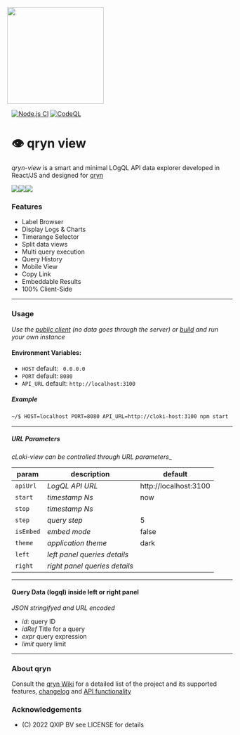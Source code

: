 <img src='https://user-images.githubusercontent.com/1423657/173144443-fc7ba783-d5bf-47f9-bf59-707693da5ed1.png' style="margin-left:-10px" width=220>

[![Node.js CI](https://github.com/metrico/cloki-view/actions/workflows/npm_build_test.yml/badge.svg)](https://github.com/metrico/cloki-view/actions/workflows/npm_build_test.yml)
[![CodeQL](https://github.com/metrico/cloki-view/actions/workflows/codeql-scanner.yml/badge.svg)](https://github.com/metrico/cloki-view/actions/workflows/codeql-scanner.yml)


# :eye: qryn view

*qryn-view* is a smart and minimal LOgQL API data explorer developed in React/JS and designed for [qryn](https://cloki.org)

<img src="https://user-images.githubusercontent.com/1423657/152640509-82d7704a-4e9a-4a2b-9b7e-1819984c7581.png"/><img src="https://user-images.githubusercontent.com/1423657/155608224-8654694b-b999-4781-994a-5a87e39dfddf.png" /><img src="https://user-images.githubusercontent.com/1423657/182931606-4bffa314-1aef-4712-8229-716e43e4efc3.png" />


### Features
- Label Browser
- Display Logs & Charts
- Timerange Selector
- Split data views
- Multi query execution
- Query History
- Mobile View
- Copy Link
- Embeddable Results
- 100% Client-Side

------------
### Usage

_Use the [public client](https://view.cloki.org) _(no data goes through the server)_ or [build](BUILD.md) and run your own instance_

#### Environment Variables:

- ``HOST`` default: `` 0.0.0.0``
- ``PORT`` default: ``8080``
- ``API_URL`` default: ``http://localhost:3100``

##### Example 
```bash
~/$ HOST=localhost PORT=8080 API_URL=http://cloki-host:3100 npm start
```
------------
##### URL Parameters
_cLoki-view can be controlled through URL parameters__

| param | description | default |
|-------|-------------|---------|
| `apiUrl` | _LogQL API URL_ | http://localhost:3100 |
| `start`   | _timestamp Ns_  | now |
| `stop`     | _timestamp Ns_  | |
| `step`   | _query step_    | 5 |
| `isEmbed` | _embed mode_   | false |
| `theme` | _application theme_ | dark |
| `left` | _left panel queries details_ | |
| `right` | _right panel queries details_ | |


------------

#### Query Data (logql) inside left or right panel
_JSON stringifyed and URL encoded_

- *id*: query ID
- *idRef* Title for a query
- *expr* query expression
- *limit* query limit

------------


### About qryn

Consult the [qryn Wiki](https://github.com/metrico/qryn/wiki/LogQL-Supported-Queries) for a detailed list of the project and its supported features, [changelog](https://github.com/metrico/qryn/wiki/Changelog) and [API functionality](https://github.com/metrico/qryn/wiki/HTTP-API)

### Acknowledgements
- (C) 2022 QXIP BV see LICENSE for details

[^1]: qryn is not affiliated or endorsed by Grafana Labs or ClickHouse Inc. All rights belong to their respective owners.
[^2]: qryn-view is part of the qryn project, licensed under the AGPLv3 LICENSE by QXIP BV

